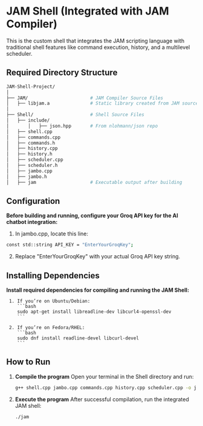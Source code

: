 # JAM Shell (Integrated with JAM Compiler)
This is the custom shell that integrates the JAM scripting language with traditional shell features like command execution, history, and a multilevel scheduler.

## Required Directory Structure
   
   ```bash
   JAM-Shell-Project/
│
├── JAM/                       # JAM Compiler Source Files
│   ├── libjam.a               # Static library created from JAM source
│
├── Shell/                     # Shell Source Files
│   ├── include/
│       │   ├── json.hpp       # From nlohmann/json repo
│   ├── shell.cpp
│   ├── commands.cpp
│   ├── commands.h
│   ├── history.cpp
│   ├── history.h
│   ├── scheduler.cpp
│   ├── scheduler.h
│   ├── jambo.cpp
│   ├── jambo.h
│   ├── jam                    # Executable output after building
   ```
## Configuration
   **Before building and running, configure your Groq API key for the AI chatbot integration:**
   1. In jambo.cpp, locate this line:
   ```bash
   const std::string API_KEY = "EnterYourGroqKey";
   ```
   2. Replace "EnterYourGroqKey" with your actual Groq API key string.

## Installing Dependencies
   **Install required dependencies for compiling and running the JAM Shell:**
     
     1. If you’re on Ubuntu/Debian:
        ```bash
        sudo apt-get install libreadline-dev libcurl4-openssl-dev
        ```

     2. If you’re on Fedora/RHEL:
        ```bash
        sudo dnf install readline-devel libcurl-devel
        ```

##  How to Run
1. **Compile the program** 
   Open your terminal in the Shell directory and run:
   
   ```bash
   g++ shell.cpp jambo.cpp commands.cpp history.cpp scheduler.cpp -o jam -I../JAM -I. -Iinclude -L../JAM -ljam -lcurl -lreadline -pthread
   ```

2. **Execute the program**
   After successful compilation, run the integrated JAM shell:
  
   ```bash
   ./jam
   ```